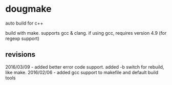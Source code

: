 # dougmake
auto build for c++

build with make. supports gcc & clang.
if using gcc, requires version 4.9 (for regexp support)


revisions
---------
2016/03/09 - added better error code support. added -b switch for rebuild, like make.
2016/02/06 - added gcc support to makefile and default build tools
